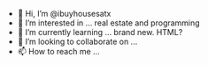 - 👋 Hi, I’m @ibuyhousesatx 
- 👀 I’m interested in ... real estate and programming 
- 🌱 I’m currently learning ... brand new. HTML?  
- 💞️ I’m looking to collaborate on ...
- 📫 How to reach me ...

<!---
ibuyhousesatx/ibuyhousesatx is a ✨ special ✨ repository because its `README.md` (this file) appears on your GitHub profile.
You can click the Preview link to take a look at your changes.
--->
